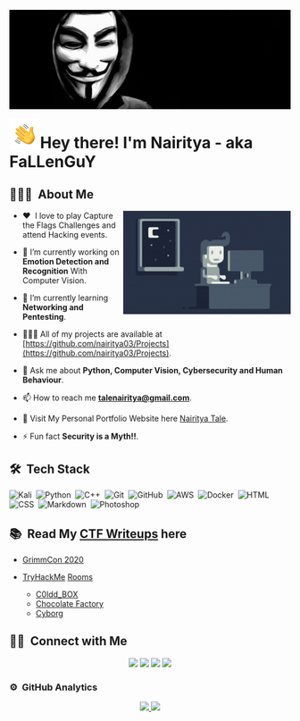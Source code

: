 <p align="center"><img alt="Anonymous" src="./assets/Anonymous.jpg" width ="1024" ></p>

<img alt="Hand Wave" src="./assets/Hand%20Wave.gif" width='55' align="left"/><h1>Hey there! I'm Nairitya - aka FaLLenGuY</h1>


<!-- ## 👋 &nbsp;Hey there! I'm Nairitya -->

## 👨🏻‍💻 &nbsp;About Me

<img alt="Night Coding" src="./assets/Night-Coding.gif" align="right"/>

- :heart: &nbsp;I love to play Capture the Flags Challenges and attend Hacking events.

- 🔭 I’m currently working on **Emotion Detection and Recognition** With Computer Vision. 

- 🌱 I’m currently learning **Networking and Pentesting**.

- 🧑🏻‍💻 All of my projects are available at [https://github.com/nairitya03/Projects](https://github.com/nairitya03/Projects).

- 💬 Ask me about **Python, Computer Vision, Cybersecurity and Human Behaviour**.

- 📫 How to reach me **talenairitya@gmail.com**.

- 🔗 Visit My Personal Portfolio Website here [Nairitya Tale](https://nairitya03.github.io/).

- ⚡ Fun fact **Security is a Myth!!**.

<!--img alt="Night Coding" src="./assets/Night-Coding.gif" align="right"/-->

## 🛠 &nbsp;Tech Stack

![Kali](https://img.shields.io/badge/-Kali-05122A?style=plastic&logo=kali-linux)&nbsp;
![Python](https://img.shields.io/badge/-Python-05122A?style=plastic&logo=python)&nbsp;
![C++](https://img.shields.io/badge/-C++-05122A?style=plastic&logo=C%2B%2B&logoColor=00599C)&nbsp;
![Git](https://img.shields.io/badge/-Git-05122A?style=plastic&logo=git)&nbsp;
![GitHub](https://img.shields.io/badge/-GitHub-05122A?style=plastic&logo=github)&nbsp;
![AWS](https://img.shields.io/badge/-AWS-05122A?style=plastic&logo=amazon-aws)&nbsp;
![Docker](https://img.shields.io/badge/-Ddocker-05122A?style=plastic&logo=docker)&nbsp;
![HTML](https://img.shields.io/badge/-HTML-05122A?style=plastic&logo=HTML5)&nbsp;
![CSS](https://img.shields.io/badge/-CSS-05122A?style=plastic&logo=CSS3&logoColor=1572B6)&nbsp;
![Markdown](https://img.shields.io/badge/-Markdown-05122A?style=plastic&logo=markdown)&nbsp;
![Photoshop](https://img.shields.io/badge/-Photoshop-05122A?style=plastic&logo=adobe-photoshop)&nbsp;

## 📚 &nbsp;Read My [CTF Writeups](https://nairitya03.github.io/CTF-WriteUps/) here 

- [GrimmCon 2020](https://nairitya03.github.io/CTF-WriteUps/GrimmCon%20CTF%202020/)

- [TryHackMe](https://tryhackme.com/) [Rooms](https://nairitya03.github.io/CTF-WriteUps/THM/) 

    - [C0ldd_BOX](https://nairitya03.github.io/CTF-WriteUps/THM/C0ldd_BOX)
    - [Chocolate Factory](https://nairitya03.github.io/CTF-WriteUps/THM/Chocolate%20Factory)
    - [Cyborg](https://nairitya03.github.io/CTF-WriteUps/THM/Cyborg/)
  
## 🤝🏻 &nbsp;Connect with Me

<p align="center"><a href="https://linkedin.com/in/nairityatale"><img src="https://img.shields.io/badge/-Nairitya%20Tale-blue?style=plastic&logo=Linkedin&logoColor=white"/></a>  <a href="https://nairitya03.github.io"><img src="https://img.shields.io/badge/-nairitya03.github.io-11a69c?style=plastic&logo=Google-Chrome&logoColor=green"/></a>  <a href="mailto:talenairitya@gmail.com"><img src="https://img.shields.io/badge/-Gmail-white?style=plastic&logo=gmail&logoColor=red"/></a>  <a href="https://www.instagram.com/_the_fall.en_/"><img src="https://img.shields.io/badge/-_the_fall.en_-c5acf6?style=plastic&logo=instagram&logoColor=purple"/></a> </p>

### ⚙️ &nbsp;GitHub Analytics

<p align="center">
<a href="https://github.com/nairitya03">
    <img width="290" src="https://github-readme-stats.vercel.app/api/top-langs?username=nairitya03&layout=compact&langs_count=8&theme=algolia"/>
    <img width="400" src="https://github-readme-stats-eight-theta.vercel.app/api?username=nairitya03&show_icons=true&theme=algolia&include_all_commits=true&count_private=true"/>
</a>
</p>
